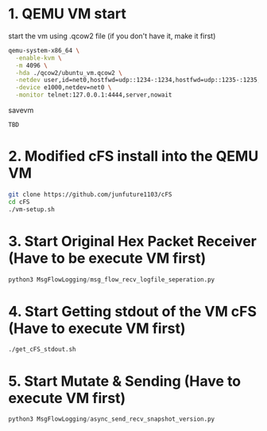 # 1. QEMU VM start
start the vm using .qcow2 file (if you don't have it, make it first)
```sh
qemu-system-x86_64 \
  -enable-kvm \
  -m 4096 \
  -hda ./qcow2/ubuntu_vm.qcow2 \
  -netdev user,id=net0,hostfwd=udp::1234-:1234,hostfwd=udp::1235-:1235,hostfwd=udp::3000-:3000,hostfwd=udp::3001-:3001 \
  -device e1000,netdev=net0 \
  -monitor telnet:127.0.0.1:4444,server,nowait
```
savevm
```
TBD
```


# 2. Modified cFS install into the QEMU VM
```sh
git clone https://github.com/junfuture1103/cFS
cd cFS
./vm-setup.sh
```

# 3. Start Original Hex Packet Receiver (Have to be execute VM first)
```python
python3 MsgFlowLogging/msg_flow_recv_logfile_seperation.py
```

# 4. Start Getting stdout of the VM cFS (Have to execute VM first)
```
./get_cFS_stdout.sh
```

# 5. Start Mutate & Sending (Have to execute VM first)
```python
python3 MsgFlowLogging/async_send_recv_snapshot_version.py
```
